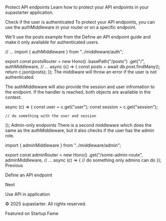 Protect API endpoints
Learn how to protect your API endpoints in your supastarter application.

Check if the user is authenticated
To protect your API endpoints, you can use the authMiddleware in your router or on a specific endpoint.

We'll use the posts example from the Define an API endpoint guide and make it only available for authenticated users.


// ...
import { authMiddleware } from "../middleware/auth";
 
export const postsRouter = new Hono()
    .basePath("/posts")
    .get("/",
        authMiddleware,
        // ...
        async (c) => {
            const posts = await db.post.findMany();
            return c.json(posts);
        });
The middlware will throw an error if the user is not authenticated.

The authMiddleware will also provide the session and user infromation to the endpoint. If the handler is reached, both objects are available in the context.


async (c) => {
    const user = c.get("user");
    const session = c.get("session");
 
    // do something with the user and session
});
Admin-only endpoints
There is a second middleware which does the same as the authMiddleware, but it also checks if the user has the admin role.


import { adminMiddleware } from "../middleware/admin";
 
export const adminRouter = new Hono()
    .get("/some-admin-route",
        adminMiddleware,
        // ...
        async (c) => {
            // do something only admins can do
        });
Previous

Define an API endpoint

Next

Use API in application

© 2025 supastarter. All rights reserved.

Featured on Startup Fame




